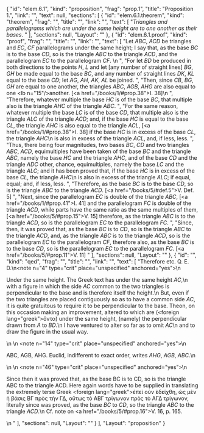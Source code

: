 {
  "id": "elem.6.1",
  "kind": "proposition",
  "frag": "prop.1",
  "title": "Proposition 1.",
  "link": "",
  "text": null,
  "sections": [
    {
      "id": "elem.6.1.theorem",
      "kind": "theorem",
      "frag": "",
      "title": "",
      "link": "",
      "text": [
        "<var>Triangles and parallelograms which are under the same height are to one another as their bases</var>. "
      ],
      "sections": null,
      "Layout": ""
    },
    {
      "id": "elem.6.1.proof",
      "kind": "proof",
      "frag": "",
      "title": "",
      "link": "",
      "text": [
        "Let <var>ABC</var>, <var>ACD</var> be triangles and <var>EC</var>, <var>CF</var> parallelograms under the same height; I say that, as the base <var>BC</var> is to the base <var>CD</var>, so is the triangle <var>ABC</var> to the triangle <var>ACD</var>, and the parallelogram <var>EC</var> to the parallelogram <var>CF</var>. \n      ",
        "For let <var>BD</var> be produced in both directions to the points <var>H</var>, <var>L</var> and let [any number of straight lines] <var>BG</var>, <var>GH</var> be made equal to the base <var>BC</var>, and any number of straight lines <var>DK</var>, <var>KL</var> equal to the base <var>CD</var>; let <var>AG</var>, <var>AH</var>, <var>AK</var>, <var>AL</var> be joined. ",
        "Then, since <var>CB</var>, <var>BG</var>, <var>GH</var> are equal to one another, the triangles <var>ABC</var>, <var>AGB</var>, <var>AHG</var> are also equal to one <lb n=\"15\"/>another. [<a href=\"/books/1/#prop.38\">I. 38</a>]\n      ",
        "Therefore, whatever multiple the base <var>HC</var> is of the base <var>BC</var>, that multiple also is the triangle <var>AHC</var> of the triangle <var>ABC</var>. ",
        "For the same reason, whatever multiple the base <var>LC</var> is of the base <var>CD</var>, that multiple also is the triangle <var>ALC</var> of the triangle <var>ACD</var>; and, if the base <var>HC</var> is equal to the base <var>CL</var>, the triangle <var>AHC</var> is also equal to the triangle <var>ACL</var>, [<a href=\"/books/1/#prop.38\">I. 38</a>] if the base <var>HC</var> is in excess of the base <var>CL</var>, the triangle <var>AHC</var>\n       is also in excess of the triangle <var>ACL</var>, and, if less, less. ",
        "Thus, there being four magnitudes, two bases <var>BC</var>, <var>CD</var> and two triangles <var>ABC</var>, <var>ACD</var>, equimultiples have been taken of the base <var>BC</var> and the triangle <var>ABC</var>, namely the base <var>HC</var> and the triangle <var>AHC</var>, and of the base <var>CD</var> and the triangle <var>ADC</var> other, chance, equimultiples, namely the base <var>LC</var> and the triangle <var>ALC</var>; and it has been proved that, if the base <var>HC</var> is in excess of the base <var>CL</var>, the triangle <var>AHC</var>\n       is also in excess of the triangle <var>ALC</var>; if equal, equal; and, if less, less. ",
        "Therefore, as the base <var>BC</var> is to the base <var>CD</var>, so is the triangle <var>ABC</var> to the triangle <var>ACD</var>. [<a href=\"/books/5/#def.5\">V. Def. 5</a>] ",
        "Next, since the parallelogram <var>EC</var> is double of the triangle <var>ABC</var>, [<a href=\"/books/1/#prop.41\">I. 41</a>] and the parallelogram <var>FC</var> is double of the triangle <var>ACD</var>, while parts have the same ratio as the same multiples of them, [<a href=\"/books/5/#prop.15\">V. 15</a>] therefore, as the triangle <var>ABC</var> is to the triangle <var>ACD</var>, so is the parallelogram <var>EC</var> to the parallelogram <var>FC</var>. ",
        "Since, then, it was proved that, as the base <var>BC</var> is to <var>CD</var>, so is the triangle <var>ABC</var> to the triangle <var>ACD</var>, and, as the triangle <var>ABC</var> is to the triangle <var>ACD</var>, so is the parallelogram <var>EC</var> to the parallelogram <var>CF</var>, therefore also, as the base <var>BC</var> is to the base <var>CD</var>, so is the parallelogram <var>EC</var> to the parallelogram <var>FC</var>. [<a href=\"/books/5/#prop.11\">V. 11</a>] "
      ],
      "sections": null,
      "Layout": ""
    },
    {
      "id": "",
      "kind": "qed",
      "frag": "",
      "title": "",
      "link": "",
      "text": [
        "Therefore etc. Q. E. D.\n<note n=\"4\" type=\"crit\" place=\"unspecified\" anchored=\"yes\">\n        <p>Under the same height. The Greek text has <quote>under the same height <var>AC</var>,</quote>\n with a figure in which the side <var>AC</var> common to the two triangles is perpendicular to the base and is therefore itself the <quote>height.</quote>\n But, even if the two triangles are placed contiguously so as to have a common side <var>AC</var>, it is quite gratuitous to require it to be perpendicular to the base. Theon, on this occasion making an improvement, altered to <quote>which are (<foreign lang=\"greek\">ὅντα</foreign>) under the same height, (namely) the perpendicular drawn from <var>A</var> to <var>BD</var>.</quote>\n I have ventured to alter so far as to omit <quote><var>AC</var></quote>\n and to draw the figure in the usual way. </p>\n       </note>\n       <note n=\"14\" type=\"crit\" place=\"unspecified\" anchored=\"yes\">\n        <p>ABC, AGB, AHG. Euclid, indifferent to exact order, writes <quote><var>AHG</var>, <var>AGB</var>, <var>ABC</var>.</quote>\n</p>\n       </note>\n       <note n=\"46\" type=\"crit\" place=\"unspecified\" anchored=\"yes\">\n        <p>Since then it was proved that, as the base BC is to CD, so is the triangle ABC to the triangle ACD. Here again words have to be supplied in translating the extremely terse Greek <foreign lang=\"greek\">ἐπεὶ οὐν ὲδείχθη, ὡς μὲν ἡ βάσις ΒΓ πρὸς τὴν ΓΔ, οὔτως τὸ ΑΒΓ τρίγωνον πρὸς τὸ ΑΓΔ τρίγωνον</foreign>, literally <quote>since was proved, as the base <var>BC</var> to <var>CD</var>, so the triangle <var>ABC</var> to the triangle <var>ACD</var>.</quote>\n Cf. note on <a href=\"/books/5/#prop.16\">V. 16</a>, p. 165.</p>\n       </note>"
      ],
      "sections": null,
      "Layout": ""
    }
  ],
  "Layout": "proposition"
}
